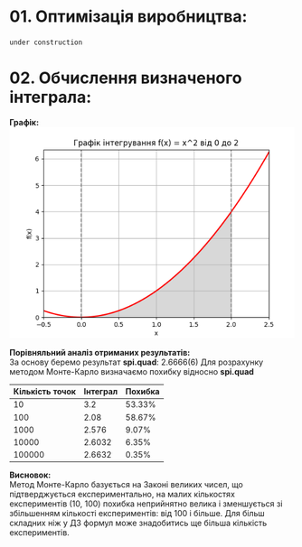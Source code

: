 # 01. Оптимізація виробництва:

`under construction`

# 02. Обчислення визначеного інтеграла:
**Графік:**<br>
![Images/plot.png](https://github.com/EugeneKotlyarov/goit-algo-hw-10/blob/main/plot.png)

**Порівняльний аналіз отриманих результатів:**<br>
За основу беремо результат **spi.quad**: 2.6666(6)
Для розрахунку методом Монте-Карло визначаємо похибку відносно **spi.quad**

| Кількість точок | Інтеграл          | Похибка |
| --- | --- | --- |
| 10 | 3.2 | 53.33% |
| 100 | 2.08 | 58.67% |
| 1000 | 2.576 | 9.07% |
| 10000 | 2.6032 | 6.35% |
| 100000 | 2.6632 | 0.35% |

**Висновок:**<br>
Метод Монте-Карло базується на Законі великих чисел, що підтверджується експериментально, на малих кількостях експериментів (10, 100) похибка неприйнятно велика і зменшується зі збільшенням кількості експериментів: від 100 і більше.
Для більш складних ніж у ДЗ формул може знадобитись ще більша кількість експериментів.
